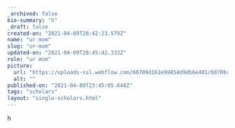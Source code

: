```yaml
---
_archived: false
bio-summary: "h"
_draft: false
created-on: "2021-04-09T20:42:23.579Z"
name: "ur mom"
slug: "ur-mom"
updated-on: "2021-04-09T20:45:42.333Z"
role: "ur mom"
picture:
  url: "https://uploads-ssl.webflow.com/60709d161e99854d9db6e401/6070bc2e703f6d0e42ad51ef_maria-oswalt-HxnUC0qNzhs-unsplash.jpg"
  alt: ""
published-on: "2021-04-09T23:45:05.648Z"
tags: "scholars"
layout: "single-scholars.html"
---
```


h

